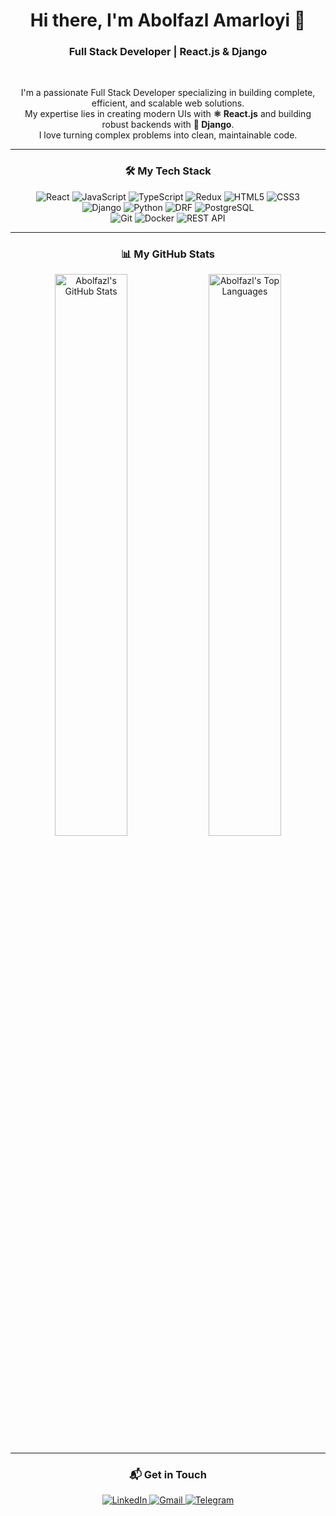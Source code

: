 <h1 align="center">
  Hi there, I'm Abolfazl Amarloyi 👋
</h1>
<h3 align="center">
  Full Stack Developer | React.js & Django
</h3>

<br>

<p align="center">
  I'm a passionate Full Stack Developer specializing in building complete, efficient, and scalable web solutions. 
  <br>
  My expertise lies in creating modern UIs with <strong>⚛️ React.js</strong> and building robust backends with <strong>🐍 Django</strong>.
  <br>
  I love turning complex problems into clean, maintainable code.
</p>

<hr>

<h3 align="center">🛠️ My Tech Stack</h3>
<p align="center">
  <img src="https://img.shields.io/badge/-React.js-61DAFB?style=for-the-badge&logo=react&logoColor=black" alt="React">
  <img src="https://img.shields.io/badge/-JavaScript-F7DF1E?style=for-the-badge&logo=javascript&logoColor=black" alt="JavaScript">
  <img src="https://img.shields.io/badge/-TypeScript-3178C6?style=for-the-badge&logo=typescript&logoColor=white" alt="TypeScript">
  <img src="https://img.shields.io/badge/-Redux-764ABC?style=for-the-badge&logo=redux&logoColor=white" alt="Redux">
  <img src="https://img.shields.io/badge/-HTML5-E34F26?style=for-the-badge&logo=html5&logoColor=white" alt="HTML5">
  <img src="https://img.shields.io/badge/-CSS3-1572B6?style=for-the-badge&logo=css3&logoColor=white" alt="CSS3">
  
  <br>
  
  <img src="https://img.shields.io/badge/-Django-092E20?style=for-the-badge&logo=django&logoColor=white" alt="Django">
  <img src="https://img.shields.io/badge/-Python-3776AB?style=for-the-badge&logo=python&logoColor=white" alt="Python">
  <img src="https://img.shields.io/badge/-Django_REST-A30000?style=for-the-badge&logo=django&logoColor=white" alt="DRF">
  <img src="https://img.shields.io/badge/-PostgreSQL-4169E1?style=for-the-badge&logo=postgresql&logoColor=white" alt="PostgreSQL">
  
  <br>
  
  <img src="https://img.shields.io/badge/-Git-F05032?style=for-the-badge&logo=git&logoColor=white" alt="Git">
  <img src="https://img.shields.io/badge/-Docker-2496ED?style=for-the-badge&logo=docker&logoColor=white" alt="Docker">
  <img src="https://img.shields.io/badge/-REST_APIs-000000?style=for-the-badge" alt="REST API">
</p>

<hr>

<h3 align="center">📊 My GitHub Stats</h3>
<p align="center">
  <img 
    src="https://github-readme-stats.vercel.app/api?username=abolfazl-io&show_icons=true&theme=tokyonight&hide_border=true&count_private=true&include_all_commits=true" 
    alt="Abolfazl's GitHub Stats" 
    width="48%"
  />
  <img 
    src="https://github-readme-stats.vercel.app/api/top-langs/?username=abolfazl-io&layout=compact&theme=tokyonight&hide_border=true&langs_count=8" 
    alt="Abolfazl's Top Languages" 
    width="48%"
  />
</p>

<hr>

<h3 align="center">📬 Get in Touch</h3>
<p align="center">
  <a href="https://linkedin.com/in/abolfazl-amarloyi" target="_blank">
    <img src="https://img.shields.io/badge/LinkedIn-0077B5?style=for-the-badge&logo=linkedin&logoColor=white" alt="LinkedIn">
  </a>
  
  <a href="mailto:amarloyi.dev@gmail.com" target="_blank">
    <img src="https://img.shields.io/badge/Gmail-D14836?style=for-the-badge&logo=gmail&logoColor=white" alt="Gmail">
  </a>
  
  <a href="https://t.me/amarloyi_dev" target="_blank">
    <img src="https://img.shields.io/badge/Telegram-2CA5E0?style=for-the-badge&logo=telegram&logoColor=white" alt="Telegram">
  </a>
</p>
